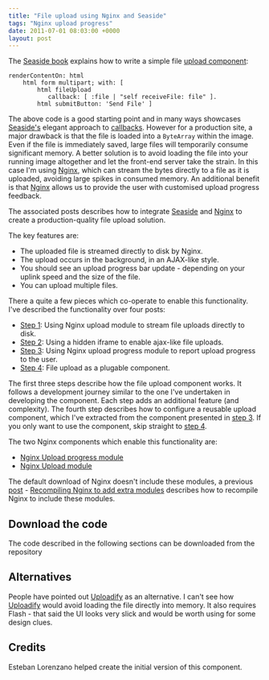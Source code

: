 ```yaml
---
title: "File upload using Nginx and Seaside"
tags: "Nginx upload progress"
date: 2011-07-01 08:03:00 +0000
layout: post
---
```

The [Seaside book](http://book.seaside.com) explains how to write a simple file [upload component](http://book.seaside.st/book/fundamentals/forms/fileupload):

```smalltalk
renderContentOn: html
    html form multipart; with: [
        html fileUpload
           callback: [ :file | "self receiveFile: file" ].
        html submitButton: 'Send File' ]
```

The above code is a good starting point and in many ways showcases [Seaside's](http://seaside.st) elegant approach to [callbacks](http://book.seaside.st/book/fundamentals/anchors/callbacks). However for a production site, a major drawback is that the
 file is loaded into a `ByteArray` within the image. Even if the file is immediately saved, large files will temporarily consume significant memory. A better solution is to avoid loading the file into your running image altogether and let the front-end server take the strain. In this case I'm using [Nginx](http://wiki.nginx.org/), which can stream the bytes directly to a file as it is uploaded, avoiding large spikes in consumed memory. An additional benefit is that [Nginx](http://wiki.nginx.org/) allows us to provide the user with customised upload progress feedback.

The associated posts describes how to integrate [Seaside](http://seaside.st) and [Nginx](http://wiki.nginx.org/) to create a production-quality file upload solution.

The key features are:

* The uploaded file is streamed directly to disk by Nginx.
* The upload occurs in the background, in an AJAX-like style.
* You should see an upload progress bar update - depending on your uplink speed and the size of the file.
* You can upload multiple files.

There a quite a few pieces which co-operate to enable this functionality. I've described the functionality over four posts:

* [Step 1](File-upload-using-Nginx-and-Seaside---step-1): Using Nginx upload module to stream file uploads directly to disk.
* [Step 2](File-upload-using-Nginx-and-Seaside---step-2): Using a hidden iframe to enable ajax-like file uploads.
* [Step 3](File-upload-using-Nginx-and-Seaside---step-3): Using Nginx upload progress module to report upload progress to the user.
* [Step 4](Step-4-File-upload-as-a-plugable-component): File upload as a plugable component.

The first three steps describe how the file upload component works. It follows a development journey similar to the one I've undertaken in developing the component. Each step adds an additional feature (and complexity). The fourth step describes how to configure a reusable upload component, which I've extracted from the component presented in [step 3](File-upload-using-Nginx-and-Seaside---step-3). If you only want to use the component, skip straight to [step 4](Step-4-File-upload-as-a-plugable-component).

The two Nginx components which enable this functionality are:

* [Nginx Upload progress module](http://wiki.nginx.org/HttpUploadProgressModule)
* [Nginx Upload module](http://www.grid.net.ru/nginx/upload.en.html)

The default download of Nginx doesn't include these modules, a previous  [post](/blog/compiling-nginx-to-add-extra-modules) - [Recompiling Nginx to add extra modules](/blog/compiling-nginx-to-add-extra-modules) describes how to recompile Nginx to include these modules.

## Download the code
The code described in the following sections can be downloaded from the repository [](http://www.squeaksource.com/NginxFileUpload)

## Alternatives
People have pointed out [Uploadify](http://www.uploadify.com/documentation/) as an alternative. I can't see how [Uploadify](http://www.uploadify.com/documentation/) would avoid loading the file directly into memory. It also requires Flash  - that said the UI looks very slick and would be worth using for some design clues.

## Credits
Esteban Lorenzano helped create the initial version of this component.
